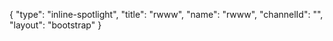 {
    "type": "inline-spotlight",
    "title": "rwww",
    "name": "rwww",
    "channelId": "",
    "layout": "bootstrap"
}